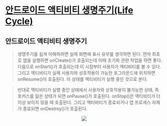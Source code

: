 # [안드로이드 액티비티 생명주기(Life Cycle)](https://brunch.co.kr/@mystoryg/80)

## 안드로이드 액티비티 생명주기
> 생명주기를 쉽게 이해하려면 실제 화면에 표시 유무를 생각하면 된다. 먼저 최초로 앱을 실행하면 onCreate()가 호출되는데 이때 초기화 관련 작업을 하면 좋다. 다음으로 onStart()가 호출되는데 이 시점부터 사용자가 액티비티를 볼 수 있다. 그리고 액티비티가 실제 사용자와 상호작용이 가능한 포그라운드에 위치하면 onResume()이 호출된다. 이 상태를 액티비티가 실행 중인 것으로 본다.

> 반대로 액티비티가 실행 중인 상태에서 사용자와 상호작용이 불가능한 상태, 즉 포커스를 잃은 상태가 되면 onPause()가 호출된다. onStop()은 액티비티가 더 이상 보이지 않을 때 호출된다. 그리고 액티비티가 종료되거나 앱 프로세스 자체가 종료되면 onDestroy()가 호출된다.

<p align="center">
  <img src="//t1.daumcdn.net/thumb/R1280x0/?fname=http://t1.daumcdn.net/brunch/service/user/2Kn8/image/LMm0LctaUHwEAW5jmD1B9R2N64w.PNG">
</p>
